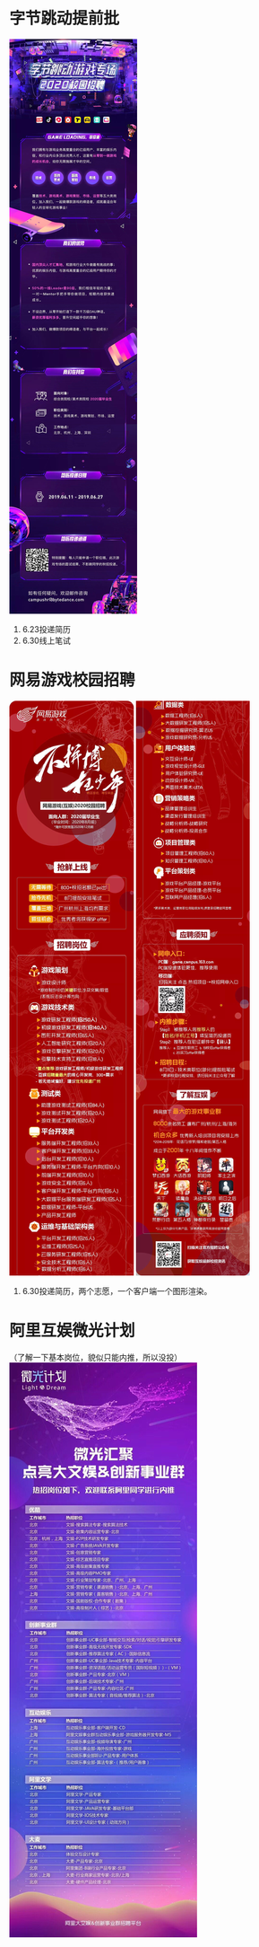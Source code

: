 # 字节跳动提前批
![bytedance](assets/2020-Bytedance.jpg)

1. 6.23投递简历
2. 6.30线上笔试


# 网易游戏校园招聘
![netease1](assets/2020-Netease1.jpg)
![netease2](assets/2020-Netease2.jpg)

1. 6.30投递简历，两个志愿，一个客户端一个图形渲染。

# 阿里互娱微光计划
（了解一下基本岗位，貌似只能内推，所以没投）
![ali](assets/2020-Ali.jpg)